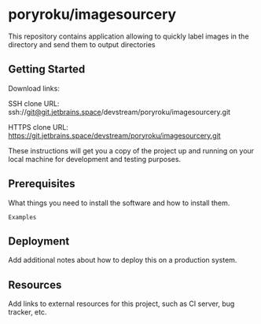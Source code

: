 # poryroku/imagesourcery

This repository contains application allowing to quickly label images in the directory and send them to output directories

## Getting Started

Download links:

SSH clone URL: ssh://git@git.jetbrains.space/devstream/poryroku/imagesourcery.git

HTTPS clone URL: https://git.jetbrains.space/devstream/poryroku/imagesourcery.git



These instructions will get you a copy of the project up and running on your local machine for development and testing purposes.

## Prerequisites

What things you need to install the software and how to install them.

```
Examples
```

## Deployment

Add additional notes about how to deploy this on a production system.

## Resources

Add links to external resources for this project, such as CI server, bug tracker, etc.
